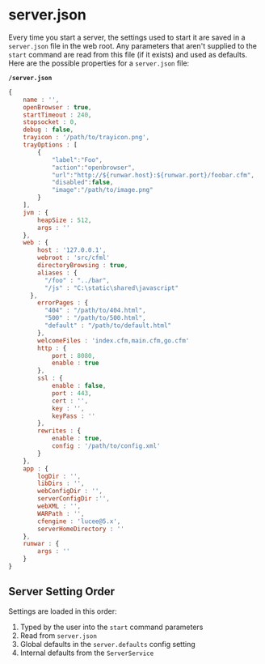 # server.json

Every time you start a server, the settings used to start it are saved in a `server.json` file in the web root.  Any parameters that aren't supplied to the `start` command are read from this file (if it exists) and used as defaults.  Here are the possible properties for a `server.json` file:

**`/server.json`**
```javascript
{
	name : '',
	openBrowser : true,
	startTimeout : 240,
	stopsocket : 0,
	debug : false,
	trayicon : '/path/to/trayicon.png',
	trayOptions : [
		{
			"label":"Foo",
			"action":"openbrowser",
			"url":"http://${runwar.host}:${runwar.port}/foobar.cfm",
			"disabled":false,
			"image":"/path/to/image.png"
		}
	],
	jvm : {
		heapSize : 512,
		args : ''
	},
	web : {
		host : '127.0.0.1',
        webroot : 'src/cfml'
		directoryBrowsing : true,
        aliases : {
          "/foo" : "../bar",
          "/js" : "C:\static\shared\javascript"
      },
        errorPages : {
          "404" : "/path/to/404.html",
          "500" : "/path/to/500.html",
          "default" : "/path/to/default.html"
        },
        welcomeFiles : 'index.cfm,main.cfm,go.cfm'
		http : {
			port : 8080,
			enable : true
		},
		ssl : {
			enable : false,
			port : 443,
			cert : '',
			key : '',
			keyPass : ''
		},
		rewrites : {
			enable : true,
			config : '/path/to/config.xml'
		}
	},
	app : {
		logDir : '',
		libDirs : '',
		webConfigDir : '',
		serverConfigDir :'',
		webXML : '',
		WARPath : '',
		cfengine : 'lucee@5.x',
		serverHomeDirectory : ''
	},
	runwar : {
		args : ''
	}
}
```

## Server Setting Order

Settings are loaded in this order:

1. Typed by the user into the `start` command parameters
2. Read from `server.json`
3. Global defaults in the `server.defaults` config setting
3. Internal defaults from the `ServerService`


